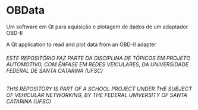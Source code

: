 # OBData
Um software em Qt para aquisição e plotagem de dados de um adaptador OBD-II

A Qt application to read and plot data from an OBD-II adapter


###### ESTE REPOSITÓRIO FAZ PARTE DA DISCIPLINA DE TÓPICOS EM PROJETO AUTOMOTIVO, COM ÊNFASE EM REDES VEICULARES, DA UNIVERSIDADE FEDERAL DE SANTA CATARINA (UFSC)
###### THIS REPOSITORY IS PART OF A SCHOOL PROJECT UNDER THE SUBJECT OF VEHICULAR NETWORKING, BY THE FEDERAL UNIVERSITY OF SANTA CATARINA (UFSC)
